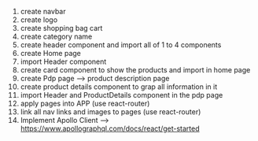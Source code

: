 1. create navbar
2. create logo
3. create shopping bag cart
4. create category name
5. create header component and import all of 1 to 4 components
6. create Home page
7. import Header component
8. create card component to show the products and import in home page
9. create Pdp page --> product description page
10. create product details component to grap all information in it
11. import Header and ProductDetails component in the pdp page
12. apply pages into APP (use react-router)
13. link all nav links and images to pages (use react-router)
14. Implement Apollo Client --> https://www.apollographql.com/docs/react/get-started
